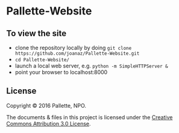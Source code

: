 # Pallette-Website

## To view the site
* clone the repository locally by doing `git clone https://github.com/joanaz/Pallette-Website.git`
* `cd Pallette-Website/`
* launch a local web server, e.g. `python -m SimpleHTTPServer &`
* point your browser to localhost:8000

## License

Copyright © 2016 Pallette, NPO.

The documents & files in this project is licensed under the [Creative Commons Attribution 3.0 License](https://creativecommons.org/licenses/by/3.0/).


